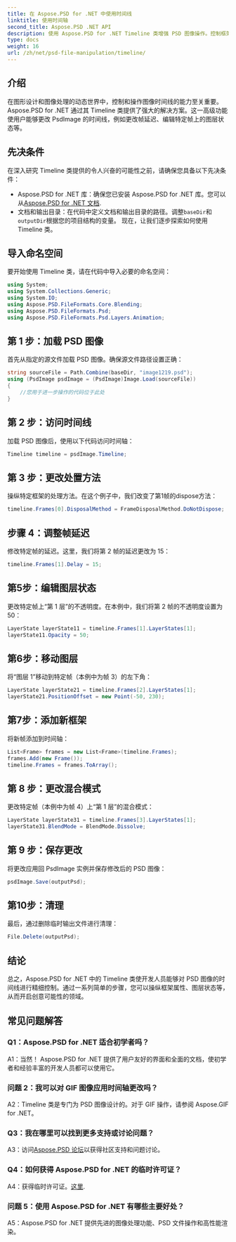 ```yaml
---
title: 在 Aspose.PSD for .NET 中使用时间线
linktitle: 使用时间轴
second_title: Aspose.PSD .NET API
description: 使用 Aspose.PSD for .NET Timeline 类增强 PSD 图像操作。控制框架属性、图层状态并轻松释放创意可能性。
type: docs
weight: 16
url: /zh/net/psd-file-manipulation/timeline/
---
```

## 介绍
在图形设计和图像处理的动态世界中，控制和操作图像时间线的能力至关重要。 Aspose.PSD for .NET 通过其 Timeline 类提供了强大的解决方案。这一高级功能使用户能够更改 PsdImage 的时间线，例如更改帧延迟、编辑特定帧上的图层状态等。
## 先决条件
在深入研究 Timeline 类提供的令人兴奋的可能性之前，请确保您具备以下先决条件：
-  Aspose.PSD for .NET 库：确保您已安装 Aspose.PSD for .NET 库。您可以从[Aspose.PSD for .NET 文档](https://reference.aspose.com/psd/net/).
- 文档和输出目录：在代码中定义文档和输出目录的路径。调整`baseDir`和`outputDir`根据您的项目结构的变量。
现在，让我们逐步探索如何使用 Timeline 类。
## 导入命名空间
要开始使用 Timeline 类，请在代码中导入必要的命名空间：
```csharp
using System;
using System.Collections.Generic;
using System.IO;
using Aspose.PSD.FileFormats.Core.Blending;
using Aspose.PSD.FileFormats.Psd;
using Aspose.PSD.FileFormats.Psd.Layers.Animation;
```
## 第 1 步：加载 PSD 图像
首先从指定的源文件加载 PSD 图像。确保源文件路径设置正确：
```csharp
string sourceFile = Path.Combine(baseDir, "image1219.psd");
using (PsdImage psdImage = (PsdImage)Image.Load(sourceFile))
{
    //您用于进一步操作的代码位于此处
}
```
## 第 2 步：访问时间线
加载 PSD 图像后，使用以下代码访问时间轴：
```csharp
Timeline timeline = psdImage.Timeline;
```
## 第 3 步：更改处置方法
操纵特定框架的处理方法。在这个例子中，我们改变了第1帧的dispose方法：
```csharp
timeline.Frames[0].DisposalMethod = FrameDisposalMethod.DoNotDispose;
```
## 步骤 4：调整帧延迟
修改特定帧的延迟。这里，我们将第 2 帧的延迟更改为 15：
```csharp
timeline.Frames[1].Delay = 15;
```
## 第5步：编辑图层状态
更改特定帧上“第 1 层”的不透明度。在本例中，我们将第 2 帧的不透明度设置为 50：
```csharp
LayerState layerState11 = timeline.Frames[1].LayerStates[1];
layerState11.Opacity = 50;
```
## 第6步：移动图层
将“图层 1”移动到特定帧（本例中为帧 3）的左下角：
```csharp
LayerState layerState21 = timeline.Frames[2].LayerStates[1];
layerState21.PositionOffset = new Point(-50, 230);
```
## 第7步：添加新框架
将新帧添加到时间轴：
```csharp
List<Frame> frames = new List<Frame>(timeline.Frames);
frames.Add(new Frame());
timeline.Frames = frames.ToArray();
```
## 第 8 步：更改混合模式
更改特定帧（本例中为帧 4）上“第 1 层”的混合模式：
```csharp
LayerState layerState31 = timeline.Frames[3].LayerStates[1];
layerState31.BlendMode = BlendMode.Dissolve;
```
## 第 9 步：保存更改
将更改应用回 PsdImage 实例并保存修改后的 PSD 图像：
```csharp
psdImage.Save(outputPsd);
```
## 第10步：清理
最后，通过删除临时输出文件进行清理：
```csharp
File.Delete(outputPsd);
```
## 结论

总之，Aspose.PSD for .NET 中的 Timeline 类使开发人员能够对 PSD 图像的时间线进行精细控制。通过一系列简单的步骤，您可以操纵框架属性、图层状态等，从而开启创意可能性的领域。

## 常见问题解答

### Q1：Aspose.PSD for .NET 适合初学者吗？

A1：当然！ Aspose.PSD for .NET 提供了用户友好的界面和全面的文档，使初学者和经验丰富的开发人员都可以使用它。

### 问题 2：我可以对 GIF 图像应用时间轴更改吗？

A2：Timeline 类是专门为 PSD 图像设计的。对于 GIF 操作，请参阅 Aspose.GIF for .NET。

### Q3：我在哪里可以找到更多支持或讨论问题？

 A3：访问[Aspose.PSD 论坛](https://forum.aspose.com/c/psd/34)以获得社区支持和问题讨论。

### Q4：如何获得 Aspose.PSD for .NET 的临时许可证？

 A4：获得临时许可证。[这里](https://purchase.aspose.com/temporary-license/).

### 问题 5：使用 Aspose.PSD for .NET 有哪些主要好处？

A5：Aspose.PSD for .NET 提供先进的图像处理功能、PSD 文件操作和高性能渲染。